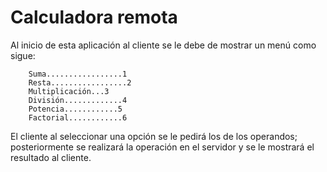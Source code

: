 # Calculadora remota

Al inicio de esta aplicación al cliente se le debe de
mostrar un menú como sigue:

        Suma.................1
        Resta.................2
        Multiplicación...3
        División.............4
        Potencia............5
        Factorial............6

El cliente al seleccionar una opción se le pedirá los de los operandos; posteriormente se
realizará la operación en el servidor y se le mostrará el resultado al cliente.

